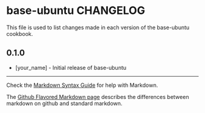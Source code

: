 base-ubuntu CHANGELOG
=====================

This file is used to list changes made in each version of the base-ubuntu cookbook.

0.1.0
-----
- [your_name] - Initial release of base-ubuntu

- - -
Check the [Markdown Syntax Guide](http://daringfireball.net/projects/markdown/syntax) for help with Markdown.

The [Github Flavored Markdown page](http://github.github.com/github-flavored-markdown/) describes the differences between markdown on github and standard markdown.
